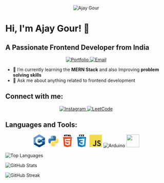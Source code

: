 <p align="center">
  <img src="https://media.giphy.com/media/1sgetPM00wWqJpVUTl/giphy.gif" alt="Ajay Gour" width="700" height="450">
</p>

# Hi, I'm Ajay Gour! 👋
## A Passionate Frontend Developer from India

<p align="center">
  <a href="https://ajay-go.io" target="_blank">
    <img src="https://img.shields.io/badge/Portfolio-Visit-brightgreen" alt="Portfolio">
  </a>
  <a href="mailto:ajaygour3333@gmail.com" target="_blank">
    <img src="https://img.shields.io/badge/Email-Contact-red" alt="Email">
  </a>
</p>

- 🌱 I’m currently learning the **MERN Stack** and also Improving **problem solving skills**
- 💬 Ask me about anything related to frontend development

## Connect with me:
<p align="center">
  <a href="https://instagram.com/ajay_gour._" target="_blank">
    <img src="https://img.shields.io/badge/Instagram-Follow-blue" alt="Instagram">
  </a>
  <a href="https://www.leetcode.com/ajaygour" target="_blank">
    <img src="https://img.shields.io/badge/LeetCode-Compete-orange" alt="LeetCode">
  </a>
</p>

## Languages and Tools:
<p align="center">
  <img src="https://raw.githubusercontent.com/devicons/devicon/master/icons/cplusplus/cplusplus-original.svg" alt="C++" width="40" height="40"/>
 <img src="https://raw.githubusercontent.com/devicons/devicon/master/icons/python/python-original.svg" alt="Python" width="40" height="40"/>
  <img src="https://raw.githubusercontent.com/devicons/devicon/master/icons/html5/html5-original-wordmark.svg" alt="HTML5" width="40" height="40"/>
  <img src="https://raw.githubusercontent.com/devicons/devicon/master/icons/css3/css3-original-wordmark.svg" alt="CSS3" width="40" height="40"/>
  <img src="https://raw.githubusercontent.com/devicons/devicon/master/icons/javascript/javascript-original.svg" alt "JavaScript" width="40" height="40"/>
  <img src="https://cdn.worldvectorlogo.com/logos/arduino-1.svg" alt="Arduino" width="40" height="40"/>
  <img src="https://styles.redditmedia.com/t5_2su6s/styles/communityIcon_4g1uo0kd87c61.png" alt "React" width="40" height="40"/>
</p>

![Top Languages](https://github-readme-stats.vercel.app/api/top-langs/?username=ajay-go&layout=compact)

![GitHub Stats](https://github-readme-stats.vercel.app/api?username=ajay-go&show_icons=true)

![GitHub Streak](https://github-readme-streak-stats.herokuapp.com/?user=ajay-go)
